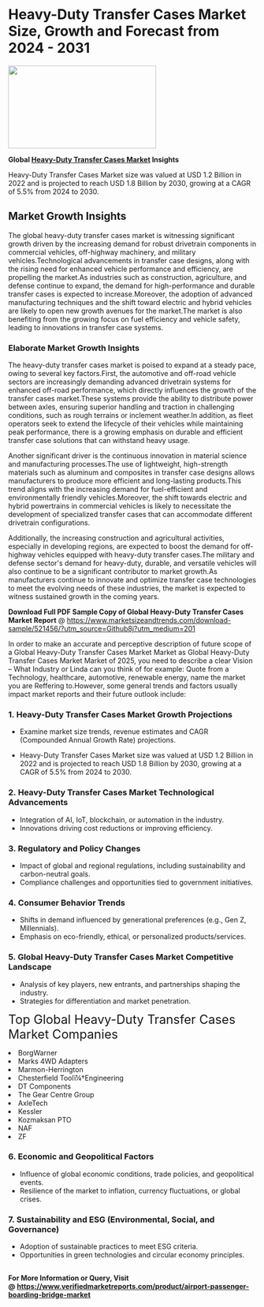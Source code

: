 <H1>Heavy-Duty Transfer Cases Market Size, Growth and Forecast from 2024 - 2031</H1><img class="aligncenter size-medium wp-image-584254" src="https://thirdeyenews.in/wp-content/uploads/2024/09/Global-Market-Research-300x168.jpeg" alt="" width="300" height="168" /><p><strong>Global&nbsp;<a href="https://www.marketsizeandtrends.com/download-sample/521456/?utm_source=Github8j?utm_medium=201">Heavy-Duty Transfer Cases Market</a> Insights</strong></p><p>Heavy-Duty Transfer Cases Market size was valued at USD 1.2 Billion in 2022 and is projected to reach USD 1.8 Billion by 2030, growing at a CAGR of 5.5% from 2024 to 2030.</p><p><h2>Market Growth Insights</h2> <p>The global heavy-duty transfer cases market is witnessing significant growth driven by the increasing demand for robust drivetrain components in commercial vehicles, off-highway machinery, and military vehicles.Technological advancements in transfer case designs, along with the rising need for enhanced vehicle performance and efficiency, are propelling the market.As industries such as construction, agriculture, and defense continue to expand, the demand for high-performance and durable transfer cases is expected to increase.Moreover, the adoption of advanced manufacturing techniques and the shift toward electric and hybrid vehicles are likely to open new growth avenues for the market.The market is also benefiting from the growing focus on fuel efficiency and vehicle safety, leading to innovations in transfer case systems.</p> <h3>Elaborate Market Growth Insights</h3> <p>The heavy-duty transfer cases market is poised to expand at a steady pace, owing to several key factors.First, the automotive and off-road vehicle sectors are increasingly demanding advanced drivetrain systems for enhanced off-road performance, which directly influences the growth of the transfer cases market.These systems provide the ability to distribute power between axles, ensuring superior handling and traction in challenging conditions, such as rough terrains or inclement weather.In addition, as fleet operators seek to extend the lifecycle of their vehicles while maintaining peak performance, there is a growing emphasis on durable and efficient transfer case solutions that can withstand heavy usage.</p> <p>Another significant driver is the continuous innovation in material science and manufacturing processes.The use of lightweight, high-strength materials such as aluminum and composites in transfer case designs allows manufacturers to produce more efficient and long-lasting products.This trend aligns with the increasing demand for fuel-efficient and environmentally friendly vehicles.Moreover, the shift towards electric and hybrid powertrains in commercial vehicles is likely to necessitate the development of specialized transfer cases that can accommodate different drivetrain configurations.</p> <p>Additionally, the increasing construction and agricultural activities, especially in developing regions, are expected to boost the demand for off-highway vehicles equipped with heavy-duty transfer cases.The military and defense sector's demand for heavy-duty, durable, and versatile vehicles will also continue to be a significant contributor to market growth.As manufacturers continue to innovate and optimize transfer case technologies to meet the evolving needs of these industries, the market is expected to witness sustained growth in the coming years.</p> <p><span class=""><strong>Download Full PDF Sample Copy of Global Heavy-Duty Transfer Cases Market Report</strong> @ <a href="https://www.marketsizeandtrends.com/download-sample/521456/?utm_source=Github8j?utm_medium=201" target="_blank">https://www.marketsizeandtrends.com/download-sample/521456/?utm_source=Github8j?utm_medium=201</a></span></p><p>In order to make an accurate and perceptive description of future scope of a Global&nbsp;Heavy-Duty Transfer Cases Market Market as Global&nbsp;Heavy-Duty Transfer Cases Market Market of 2025, you need to describe a clear Vision &ndash; What Industry or Linda can you think of for example: Quote from a Technology, healthcare, automotive, renewable energy, name the market you are Reffering to.However, some general trends and factors usually impact market reports and their future outlook include:</p><h3>1.&nbsp;<strong>Heavy-Duty Transfer Cases Market Growth Projections</strong></h3><ul><li>Examine market size trends, revenue estimates and CAGR (Compounded Annual Growth Rate) projections.</li><li><p>Heavy-Duty Transfer Cases Market size was valued at USD 1.2 Billion in 2022 and is projected to reach USD 1.8 Billion by 2030, growing at a CAGR of 5.5% from 2024 to 2030.</p></li></ul><h3>2.&nbsp;<strong>Heavy-Duty Transfer Cases Market Technological Advancements</strong></h3><ul><li>Integration of AI, IoT, blockchain, or automation in the industry.</li><li>Innovations driving cost reductions or improving efficiency.</li></ul><h3>3.&nbsp;<strong>Regulatory and Policy Changes</strong></h3><ul><li>Impact of global and regional regulations, including sustainability and carbon-neutral goals.</li><li>Compliance challenges and opportunities tied to government initiatives.</li></ul><h3>4.&nbsp;<strong>Consumer Behavior Trends</strong></h3><ul><li>Shifts in demand influenced by generational preferences (e.g., Gen Z, Millennials).</li><li>Emphasis on eco-friendly, ethical, or personalized products/services.</li></ul><h3>5.&nbsp;<strong>Global Heavy-Duty Transfer Cases Market Competitive Landscape</strong></h3><ul><li>Analysis of key players, new entrants, and partnerships shaping the industry.</li><li>Strategies for differentiation and market penetration.</li></ul><p data-pm-slice="1 1 []"><span style="color: inherit; font-family: inherit; font-size: 25px;">Top Global Heavy-Duty Transfer Cases Market Companies</span></p><div class="" data-test-id=""><p><li>BorgWarner</li><li> Marks 4WD Adapters</li><li> Marmon-Herrington</li><li> Chesterfield Toolï¼†Engineering</li><li> DT Components</li><li> The Gear Centre Group</li><li> AxleTech</li><li> Kessler</li><li> Kozmaksan PTO</li><li> NAF</li><li> ZF</li></p></div><h3>6.&nbsp;<strong>Economic and Geopolitical Factors</strong></h3><ul><li>Influence of global economic conditions, trade policies, and geopolitical events.</li><li>Resilience of the market to inflation, currency fluctuations, or global crises.</li></ul><h3>7.&nbsp;<strong>Sustainability and ESG (Environmental, Social, and Governance)</strong></h3><ul><li>Adoption of sustainable practices to meet ESG criteria.</li><li>Opportunities in green technologies and circular economy principles.</li></ul><h2><strong style="font-size: 14px;">For More Information or Query, Visit @&nbsp;</strong><a style="background-color: #ffffff; font-size: 14px;" href="https://www.marketsizeandtrends.com/report/heavy-duty-transfer-cases-market/" target="_blank">https://www.verifiedmarketreports.com/product/airport-passenger-boarding-bridge-market</a></h2>